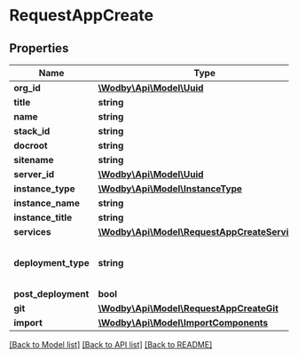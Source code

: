 # RequestAppCreate

## Properties
Name | Type | Description | Notes
------------ | ------------- | ------------- | -------------
**org_id** | [**\Wodby\Api\Model\Uuid**](Uuid.md) |  | 
**title** | **string** |  | [optional] 
**name** | **string** |  | 
**stack_id** | **string** |  | 
**docroot** | **string** |  | [optional] 
**sitename** | **string** |  | [optional] 
**server_id** | [**\Wodby\Api\Model\Uuid**](Uuid.md) |  | 
**instance_type** | [**\Wodby\Api\Model\InstanceType**](InstanceType.md) |  | [optional] 
**instance_name** | **string** |  | [optional] 
**instance_title** | **string** |  | [optional] 
**services** | [**\Wodby\Api\Model\RequestAppCreateServices[]**](RequestAppCreateServices.md) |  | [optional] 
**deployment_type** | **string** |  | [optional] [default to 'vanilla']
**post_deployment** | **bool** |  | [optional] 
**git** | [**\Wodby\Api\Model\RequestAppCreateGit**](RequestAppCreateGit.md) |  | [optional] 
**import** | [**\Wodby\Api\Model\ImportComponents**](ImportComponents.md) |  | [optional] 

[[Back to Model list]](../README.md#documentation-for-models) [[Back to API list]](../README.md#documentation-for-api-endpoints) [[Back to README]](../README.md)


